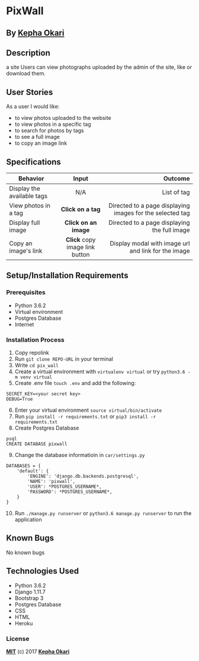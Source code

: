 # PixWall


## By **[Kepha Okari](https://github.com/kepha-okari)**

## Description
a site  Users can view photographs uploaded by the admin of the site, like or download them.

## User Stories
As a user I would like:
* to view photos uploaded to the website
* to view photos in a specific tag
* to search for photos by tags
* to see a full image
* to copy an image link

## Specifications
| Behavior        | Input           | Outcome  |
| ------------- |:-------------:| -----:|
| Display the available tags | N/A | List of tag |
| View photos in a tag | **Click on a tag** | Directed to a page displaying images for the selected tag |
| Display full image | **Click on an image** | Directed to a page displaying the full image |
| Copy an image's link | **Click** copy image link button | Display modal with image url and link for the image |

## Setup/Installation Requirements

### Prerequisites
* Python 3.6.2
* Virtual environment
* Postgres Database
* Internet


### Installation Process
1. Copy repolink
2. Run `git clone REPO-URL` in your terminal
3. Write `cd pix_wall`
4. Create a virtual environment with `virtualenv virtual` or try `python3.6 -m venv virtual`
5. Create .env file `touch .env` and add the following:
```
SECRET_KEY=<your secret key>
DEBUG=True
```
6. Enter your virtual environment `source virtual/bin/activate`
7. Run `pip install -r requirements.txt` or `pip3 install -r requirements.txt`
8. Create Postgres Database

```
psql
CREATE DATABASE pixwall
```
9. Change the database informatioin in `car/settings.py`
```
DATABASES = {
    'default': {
        'ENGINE': 'django.db.backends.postgresql',
        'NAME': 'pixwall',
        'USER': *POSTGRES_USERNAME*,
        'PASSWORD': *POSTGRES_USERNAME*,
    }
}
```
10. Run `./manage.py runserver` or `python3.6 manage.py runserver` to run the application


## Known Bugs

 No known bugs

## Technologies Used
- Python 3.6.2
- Django 1.11.7
- Bootstrap 3
- Postgres Database
- CSS
- HTML
- Heroku

### License

**[MIT](./LICENSE)** (c) 2017 **[Kepha Okari](https://github.com/kepha-okari)**
